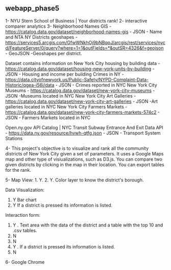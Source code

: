 ## webapp_phase5

1- NYU Stern School of Business | Your districts rank!
2- interactive comparer analytics 
3- 
Neighborhood Names GIS  - https://catalog.data.gov/dataset/neighborhood-names-gis - JSON - Name and NTA
NY Districts geoshapes - https://services5.arcgis.com/GfwWNkhOj9bNBqoJ/arcgis/rest/services/nycd/FeatureServer/0/query?where=1=1&outFields=*&outSR=4326&f=geojson - GeoJSON -Geoshapes per district. 

Dataset contains information on New York City housing by building data - https://catalog.data.gov/dataset/housing-new-york-units-by-building - JSON - Housing and income per building
Crimes in NY - https://data.cityofnewyork.us/Public-Safety/NYPD-Complaint-Data-Historic/qgea-i56i/data - JSON - Crimes reported in NYC 
New York City Museums - https://catalog.data.gov/dataset/new-york-city-museums - JSON -Museums located in NYC
New York City Art Galleries - https://catalog.data.gov/dataset/new-york-city-art-galleries - JSON -Art galleries located in NYC
New York City Farmers Markets - https://catalog.data.gov/dataset/new-york-city-farmers-markets-574c2 - JSON - Farmers Markets located in NYC

Open.ny.gov API Catalog | NYC Transit Subway Entrance And Exit Data API - https://data.ny.gov/resource/hvwh-qtfg.json - JSON - Transport System Stations



4- This project's objective is to visualize and rank all the community districts of New York City given a set of parameters. It uses a Google Maps map and other type of visiualizations, such as D3.js. You can compare two given districts by clicking in the map in their location. You can export tables for the rank.

5- Map View:
    1. Y.
    2. Y. Color layer to know the district's borough.


Data Visualization: 
1. Y Bar chart
2. Y 
    If a district is pressed its information is listed.
    
Interaction form: 
1. Y . Text area with the data of the district and a table with the top 10 and .csv tables.
2. N
3. N
4. Y . If a district is pressed its information is listed.
5. N



6- Google Chrome
